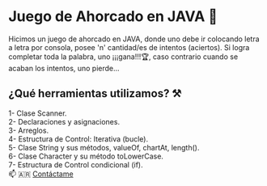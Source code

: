 # Juego de Ahorcado en JAVA 🏰
Hicimos un juego de ahorcado en JAVA, donde uno debe ir colocando letra a letra por consola, posee 'n' cantidad/es de intentos (aciertos). Si logra completar toda la palabra, uno ¡¡¡gana!!!🏆, caso contrario cuando se acaban los intentos, uno pierde...  

## ¿Qué herramientas utilizamos? ⚒️

1- Clase Scanner.  
2- Declaraciones y asignaciones.  
3- Arreglos.  
4- Estructura de Control: Iterativa (bucle).  
5- Clase String y sus métodos, valueOf, chartAt, length().  
6- Clase Character  y su método toLowerCase.  
7- Estructura de Control condicional (if).  
📫 🇦🇷 [Contáctame](mailto:christiangarayw8@gmail.com)

